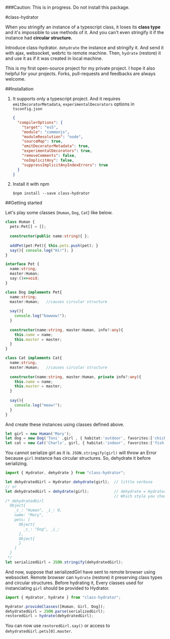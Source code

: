 ###Caution: This is in progress. Do not install this package.

#class-hydrator

When you stringify an instance of a typescript class, it loses its **class type** and it's impossible to use methods of it.
And you can't even stringify it if the instance had **circular structure.**

Introduce class-hydrator. `dehydrate` the instance and stringify it. And send it with ajax, websocket, webrtc
to remote machine. Then, `hydrate` (restore) it and use it as if it was created in local machine.

This is my first open-source project for my private project. I hope it also helpful for your projects.
Forks, pull-requests and feedbacks are always welcome.

##Installation

1. It supports only a typescript project. And it requires `emitDecoratorMetadata`, `experimentalDecorators` options in `tsconfig.json`
    ```json
    {
      "compilerOptions": {
        "target": "es5",
        "module": "commonjs",
        "moduleResolution": "node",
        "sourceMap": true,
        "emitDecoratorMetadata": true,
        "experimentalDecorators": true,
        "removeComments": false,
        "noImplicitAny": false,
        "suppressImplicitAnyIndexErrors": true
      }
    }
    ```
2. Install it with npm
    ```
    $npm install --save class-hydrator
    ```

##Getting started

Let's play some classes (`Human`, `Dog`, `Cat`) like below.
```typescript
class Human {
  pets:Pet[] = [];
  
  constructor(public name:string){ };
  
  addPet(pet:Pet){ this.pets.push(pet); }
  say(){ console.log("Hi!"); }
}

interface Pet {
  name:string;
  master:Human;
  say:()=>void;
}

class Dog implements Pet{
  name:string;
  master:Human;   //causes circular structure
  
  say(){
    console.log("bowwow!");
  }
  
  constructor(name:string, master:Human, info?:any){
    this.name = name;
    this.master = master;
  }
}

class Cat implements Cat{
  name:string;
  master:Human;   //causes circular structure
  
  constructor(name:string, master:Human, private info?:any){
    this.name = name;
    this.master = master;
  }
  
  say(){
    console.log("meow!");
  }
}
```

And create these instances using classes defined above.
```typescript
let girl = new Human('Mary');
let dog = new Dog('Toni' ,girl , { habitat:'outdoor', favorites:['chicken', 'santa', 'Mary'] });
let cat = new Cat('Charls', girl, { habitat:'indoor', favorites:['fish' ,'Toni'] });
```

You cannot serialize girl as it is. `JSON.stringify(girl)` will throw an Error because `girl` instance has circular structures.
So, dehydrate it before serializing.

```typescript
import { Hydrator, dehydrate } from "class-hydrator";

let dehydratedGirl = Hydrator.dehydrate(girl);  // little verbose
// or
let dehydratedGirl = dehydrate(girl);           // dehydrate = Hydrator.dehydrate (without namespace)
                                                // Which style you choose is entirely up to your favor.
/* dehydratedGirl
  Object{
    _c_: "Human", _i_: 0,
    name: "Mary",
    pets: [
      Object{
        _c_: "Dog", _i_: 
      },
      Object{
      }
    ]
  }
 */
let serializedGirl = JSON.stringify(dehydratedGirl);
```

And now, suppose that serializedGirl have sent to remote browser using websocket.
Remote browser can `hydrate` (restore) it preserving class types and circular structures.
Before hydrating it, Every classes used for instanciating `girl` should be provided to Hydrator.
```typescript
import { Hydrator, hydrate } from "class-hydrator";

Hydrator.provideClasses([Human, Girl, Dog]);
dehydratedGirl = JSON.parse(serializedGirl);
restoredGirl = hydrate(dehydratedGirl);
```
You can now use `restoredGirl.say()` or access to `dehydratedGirl.pets[0].master`.
